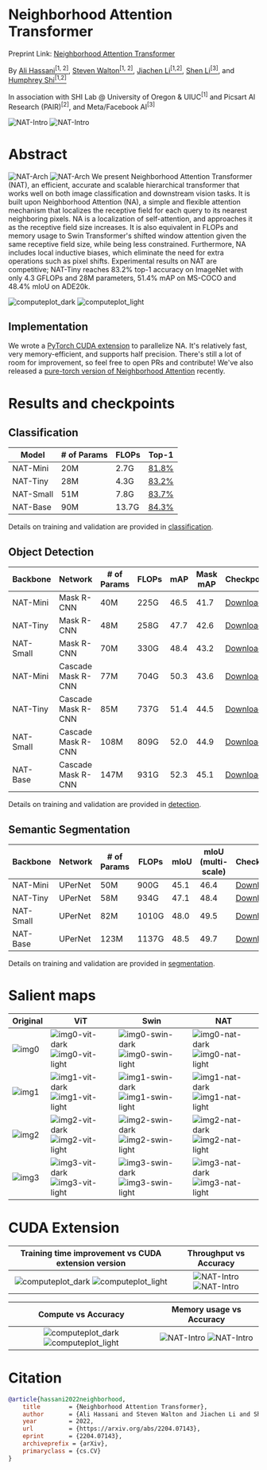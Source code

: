 # Neighborhood Attention Transformer
Preprint Link: [Neighborhood Attention Transformer
](https://arxiv.org/abs/2204.07143)

By [Ali Hassani<sup>[1, 2]</sup>](https://alihassanijr.com/),
[Steven Walton<sup>[1, 2]</sup>](https://stevenwalton.github.io/),
[Jiachen Li<sup>[1,2]</sup>](https://chrisjuniorli.github.io/), 
[Shen Li<sup>[3]</sup>](https://mrshenli.github.io/), 
and
[Humphrey Shi<sup>[1,2]</sup>](https://www.humphreyshi.com/)

In association with SHI Lab @ University of Oregon & UIUC<sup>[1]</sup> and
Picsart AI Research (PAIR)<sup>[2]</sup>, and Meta/Facebook AI<sup>[3]</sup>


![NAT-Intro](assets/nat/intro_dark.png#gh-dark-mode-only)
![NAT-Intro](assets/nat/intro_light.png#gh-light-mode-only)


# Abstract
![NAT-Arch](assets/nat/model_dark.png#gh-dark-mode-only)
![NAT-Arch](assets/nat/model_light.png#gh-light-mode-only)
We present Neighborhood Attention Transformer (NAT), an efficient, 
accurate and scalable hierarchical transformer that works well on 
both image classification and downstream vision tasks. 
It is built upon Neighborhood Attention (NA), 
a simple and flexible attention mechanism that localizes the 
receptive field for each query to its nearest neighboring pixels. 
NA is a localization of self-attention, and approaches it as the 
receptive field size increases. 
It is also equivalent in FLOPs and memory usage to Swin 
Transformer's shifted window attention given the same receptive 
field size, while being less constrained. Furthermore, 
NA includes local inductive biases, which eliminate the need for 
extra operations such as pixel shifts. 
Experimental results on NAT are competitive; 
NAT-Tiny reaches 83.2% top-1 accuracy on ImageNet with only 
4.3 GFLOPs and 28M parameters, 
51.4% mAP on MS-COCO and 48.4% mIoU on ADE20k.


![computeplot_dark](assets/nat/computeplot_dark.png#gh-dark-mode-only)
![computeplot_light](assets/nat/computeplot_light.png#gh-light-mode-only)

## Implementation
We wrote a [PyTorch CUDA extension](NATTEN.md) to parallelize NA. 
It's relatively fast, very memory-efficient, and supports half precision.
There's still a lot of room for improvement, so feel free to open PRs and contribute!
We've also released a [pure-torch version of Neighborhood Attention](NATTEN.md) recently.

# Results and checkpoints

## Classification
| Model | # of Params | FLOPs | Top-1 |
|---|---|---|---|
| NAT-Mini | 20M | 2.7G | [81.8%](http://ix.cs.uoregon.edu/~alih/nat/checkpoints/CLS/nat_mini.pth) |
| NAT-Tiny | 28M | 4.3G | [83.2%](http://ix.cs.uoregon.edu/~alih/nat/checkpoints/CLS/nat_tiny.pth) |
| NAT-Small | 51M | 7.8G | [83.7%](http://ix.cs.uoregon.edu/~alih/nat/checkpoints/CLS/nat_small.pth) |
| NAT-Base | 90M | 13.7G | [84.3%](http://ix.cs.uoregon.edu/~alih/nat/checkpoints/CLS/nat_base.pth) |


Details on training and validation are provided in [classification](classification/NAT.md).

## Object Detection
| Backbone | Network | # of Params | FLOPs | mAP | Mask mAP | Checkpoint |
|---|---|---|---|---|---|---|
| NAT-Mini | Mask R-CNN | 40M | 225G | 46.5 | 41.7 | [Download](http://ix.cs.uoregon.edu/~alih/nat/checkpoints/DET/nat_mini_maskrcnn.pth) |
| NAT-Tiny | Mask R-CNN | 48M | 258G | 47.7 | 42.6 | [Download](http://ix.cs.uoregon.edu/~alih/nat/checkpoints/DET/nat_tiny_maskrcnn.pth) |
| NAT-Small | Mask R-CNN | 70M | 330G | 48.4 | 43.2 | [Download](http://ix.cs.uoregon.edu/~alih/nat/checkpoints/DET/nat_small_maskrcnn.pth) |
| NAT-Mini | Cascade Mask R-CNN | 77M | 704G | 50.3 | 43.6 | [Download](http://ix.cs.uoregon.edu/~alih/nat/checkpoints/DET/nat_mini_cascademaskrcnn.pth) |
| NAT-Tiny | Cascade Mask R-CNN | 85M | 737G | 51.4 | 44.5 | [Download](http://ix.cs.uoregon.edu/~alih/nat/checkpoints/DET/nat_tiny_cascademaskrcnn.pth) |
| NAT-Small | Cascade Mask R-CNN | 108M | 809G | 52.0 | 44.9 | [Download](http://ix.cs.uoregon.edu/~alih/nat/checkpoints/DET/nat_small_cascademaskrcnn.pth) |
| NAT-Base | Cascade Mask R-CNN | 147M | 931G | 52.3 | 45.1 | [Download](http://ix.cs.uoregon.edu/~alih/nat/checkpoints/DET/nat_base_cascademaskrcnn.pth) |

Details on training and validation are provided in [detection](detection/NAT.md).

## Semantic Segmentation
| Backbone | Network | # of Params | FLOPs | mIoU | mIoU (multi-scale) | Checkpoint |
|---|---|---|---|---|---|---|
| NAT-Mini | UPerNet | 50M | 900G | 45.1 | 46.4 | [Download](http://ix.cs.uoregon.edu/~alih/nat/checkpoints/SEG/nat_mini_upernet.pth) |
| NAT-Tiny | UPerNet| 58M | 934G | 47.1 | 48.4 | [Download](http://ix.cs.uoregon.edu/~alih/nat/checkpoints/SEG/nat_tiny_upernet.pth) |
| NAT-Small | UPerNet | 82M | 1010G | 48.0 | 49.5 | [Download](http://ix.cs.uoregon.edu/~alih/nat/checkpoints/SEG/nat_small_upernet.pth) |
| NAT-Base | UPerNet | 123M | 1137G | 48.5 | 49.7 | [Download](http://ix.cs.uoregon.edu/~alih/nat/checkpoints/SEG/nat_base_upernet.pth) |

Details on training and validation are provided in [segmentation](segmentation/NAT.md).

# Salient maps

| Original | ViT | Swin | NAT |
|---|---|---|---|
| ![img0](assets/nat/salient/img0.png) | ![img0-vit-dark](assets/nat/salient/img0_vit_dark.png#gh-dark-mode-only)![img0-vit-light](assets/nat/salient/img0_vit_light.png#gh-light-mode-only)  | ![img0-swin-dark](assets/nat/salient/img0_swin_dark.png#gh-dark-mode-only)![img0-swin-light](assets/nat/salient/img0_swin_light.png#gh-light-mode-only) | ![img0-nat-dark](assets/nat/salient/img0_nat_dark.png#gh-dark-mode-only)![img0-nat-light](assets/nat/salient/img0_nat_light.png#gh-light-mode-only) |
| ![img1](assets/nat/salient/img1.png) | ![img1-vit-dark](assets/nat/salient/img1_vit_dark.png#gh-dark-mode-only)![img1-vit-light](assets/nat/salient/img1_vit_light.png#gh-light-mode-only)  | ![img1-swin-dark](assets/nat/salient/img1_swin_dark.png#gh-dark-mode-only)![img1-swin-light](assets/nat/salient/img1_swin_light.png#gh-light-mode-only) | ![img1-nat-dark](assets/nat/salient/img1_nat_dark.png#gh-dark-mode-only)![img1-nat-light](assets/nat/salient/img1_nat_light.png#gh-light-mode-only) |
| ![img2](assets/nat/salient/img2.png) | ![img2-vit-dark](assets/nat/salient/img2_vit_dark.png#gh-dark-mode-only)![img2-vit-light](assets/nat/salient/img2_vit_light.png#gh-light-mode-only)  | ![img2-swin-dark](assets/nat/salient/img2_swin_dark.png#gh-dark-mode-only)![img2-swin-light](assets/nat/salient/img2_swin_light.png#gh-light-mode-only) | ![img2-nat-dark](assets/nat/salient/img2_nat_dark.png#gh-dark-mode-only)![img2-nat-light](assets/nat/salient/img2_nat_light.png#gh-light-mode-only) |
| ![img3](assets/nat/salient/img3.png) | ![img3-vit-dark](assets/nat/salient/img3_vit_dark.png#gh-dark-mode-only)![img3-vit-light](assets/nat/salient/img3_vit_light.png#gh-light-mode-only)  | ![img3-swin-dark](assets/nat/salient/img3_swin_dark.png#gh-dark-mode-only)![img3-swin-light](assets/nat/salient/img3_swin_light.png#gh-light-mode-only) | ![img3-nat-dark](assets/nat/salient/img3_nat_dark.png#gh-dark-mode-only)![img3-nat-light](assets/nat/salient/img3_nat_light.png#gh-light-mode-only) |


# CUDA Extension

Training time improvement vs CUDA extension version | Throughput vs Accuracy
:-------------------------:|:-------------------------:
![computeplot_dark](assets/natten/kernelplot_dark.png#gh-dark-mode-only) ![computeplot_light](assets/natten/kernelplot_light.png#gh-light-mode-only) | ![NAT-Intro](assets/nat/throughputplot_dark.png#gh-dark-mode-only) ![NAT-Intro](assets/nat/throughputplot_light.png#gh-light-mode-only)


Compute vs Accuracy |  Memory usage vs Accuracy
:-------------------------:|:-------------------------:
![computeplot_dark](assets/nat/computeplot_dark.png#gh-dark-mode-only) ![computeplot_light](assets/nat/computeplot_light.png#gh-light-mode-only) | ![NAT-Intro](assets/nat/memoryusage_dark.png#gh-dark-mode-only) ![NAT-Intro](assets/nat/memoryusage_light.png#gh-light-mode-only) 


# Citation
```bibtex
@article{hassani2022neighborhood,
	title        = {Neighborhood Attention Transformer},
	author       = {Ali Hassani and Steven Walton and Jiachen Li and Shen Li and Humphrey Shi},
	year         = 2022,
	url          = {https://arxiv.org/abs/2204.07143},
	eprint       = {2204.07143},
	archiveprefix = {arXiv},
	primaryclass = {cs.CV}
}
```